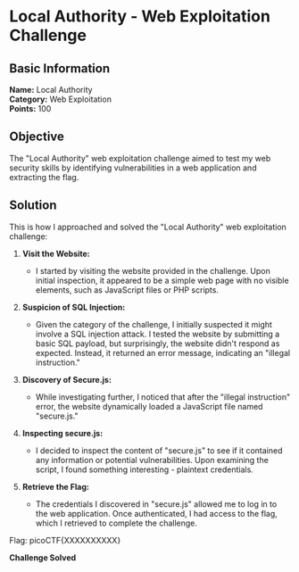 # Local Authority - Web Exploitation Challenge

## Basic Information
**Name:** Local Authority  
**Category:** Web Exploitation  
**Points:** 100

## Objective

The "Local Authority" web exploitation challenge aimed to test my web security skills by identifying vulnerabilities in a web application and extracting the flag.

## Solution

This is how I approached and solved the "Local Authority" web exploitation challenge:

1. **Visit the Website:**
   - I started by visiting the website provided in the challenge. Upon initial inspection, it appeared to be a simple web page with no visible elements, such as JavaScript files or PHP scripts.

2. **Suspicion of SQL Injection:**
   - Given the category of the challenge, I initially suspected it might involve a SQL injection attack. I tested the website by submitting a basic SQL payload, but surprisingly, the website didn't respond as expected. Instead, it returned an error message, indicating an "illegal instruction."

3. **Discovery of Secure.js:**
   - While investigating further, I noticed that after the "illegal instruction" error, the website dynamically loaded a JavaScript file named "secure.js."

4. **Inspecting secure.js:**
   - I decided to inspect the content of "secure.js" to see if it contained any information or potential vulnerabilities. Upon examining the script, I found something interesting - plaintext credentials.

5. **Retrieve the Flag:**
   - The credentials I discovered in "secure.js" allowed me to log in to the web application. Once authenticated, I had access to the flag, which I retrieved to complete the challenge.

Flag: picoCTF{XXXXXXXXXX}

**Challenge Solved**  
